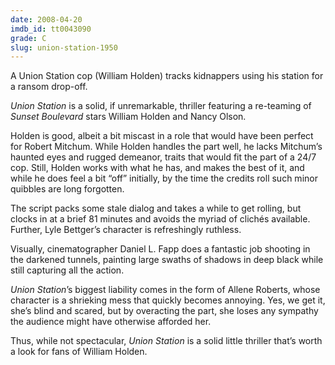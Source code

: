 ```yaml
---
date: 2008-04-20
imdb_id: tt0043090
grade: C
slug: union-station-1950
---
```


A Union Station cop (William Holden) tracks kidnappers using his station for a ransom drop-off.

_Union Station_ is a solid, if unremarkable, thriller featuring a re-teaming of <span data-imdb-id="tt0043014">_Sunset Boulevard_</a> stars William Holden and Nancy Olson.

Holden is good, albeit a bit miscast in a role that would have been perfect for Robert Mitchum. While Holden handles the part well, he lacks Mitchum’s haunted eyes and rugged demeanor, traits that would fit the part of a 24/7 cop. Still, Holden works with what he has, and makes the best of it, and while he does feel a bit “off” initially, by the time the credits roll such minor quibbles are long forgotten.

The script packs some stale dialog and takes a while to get rolling, but clocks in at a brief 81 minutes and avoids the myriad of clichés available. Further, Lyle Bettger’s character is refreshingly ruthless.

Visually, cinematographer Daniel L. Fapp does a fantastic job shooting in the darkened tunnels, painting large swaths of shadows in deep black while still capturing all the action.

_Union Station_’s biggest liability comes in the form of Allene Roberts, whose character is a shrieking mess that quickly becomes annoying. Yes, we get it, she’s blind and scared, but by overacting the part, she loses any sympathy the audience might have otherwise afforded her.

Thus, while not spectacular, _Union Station_ is a solid little thriller that’s worth a look for fans of William Holden.
